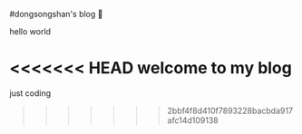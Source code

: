 #dongsongshan's blog :100:

hello world

<<<<<<< HEAD
welcome to my blog
=======

just coding
>>>>>>> 2bbf4f8d410f7893228bacbda917afc14d109138
